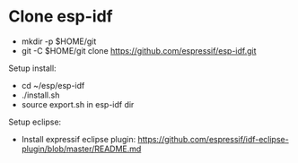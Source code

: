 Clone esp-idf
============= 
- mkdir -p $HOME/git
- git -C $HOME/git clone https://github.com/espressif/esp-idf.git


Setup install:
- cd ~/esp/esp-idf
- ./install.sh
- source export.sh in esp-idf dir

Setup eclipse:
- Install expressif eclipse plugin: https://github.com/espressif/idf-eclipse-plugin/blob/master/README.md
